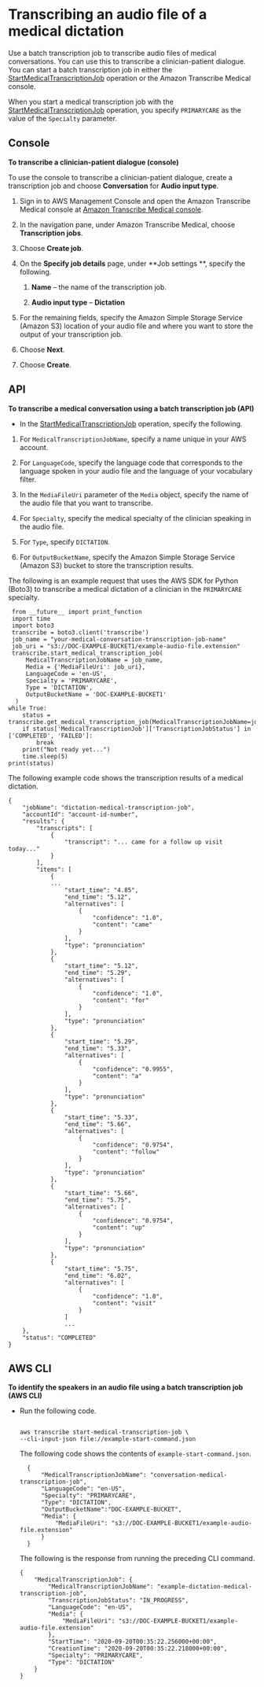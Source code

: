 # Transcribing an audio file of a medical dictation<a name="batch-medical-dictation"></a>

Use a batch transcription job to transcribe audio files of medical conversations\. You can use this to transcribe a clinician\-patient dialogue\. You can start a batch transcription job in either the [StartMedicalTranscriptionJob](API_StartMedicalTranscriptionJob.md) operation or the Amazon Transcribe Medical console\.

When you start a medical transcription job with the [StartMedicalTranscriptionJob](API_StartMedicalTranscriptionJob.md) operation, you specify `PRIMARYCARE` as the value of the `Specialty` parameter\. 

## Console<a name="batch-med-dictation-console"></a>

**To transcribe a clinician\-patient dialogue \(console\)**

To use the console to transcribe a clinician\-patient dialogue, create a transcription job and choose **Conversation** for **Audio input type**\.

1. Sign in to AWS Management Console and open the Amazon Transcribe Medical console at [Amazon Transcribe Medical console](https://console.aws.amazon.com/transcribe/)\.

1. In the navigation pane, under Amazon Transcribe Medical, choose **Transcription jobs**\.

1. Choose **Create job**\.

1. On the **Specify job details** page, under **Job settings **, specify the following\.

   1. **Name** – the name of the transcription job\.

   1. **Audio input type** – **Dictation**

1. For the remaining fields, specify the Amazon Simple Storage Service \(Amazon S3\) location of your audio file and where you want to store the output of your transcription job\.

1. Choose **Next**\.

1. Choose **Create**\.

## API<a name="batch-med-dictation-api"></a>

**To transcribe a medical conversation using a batch transcription job \(API\)**
+  In the [StartMedicalTranscriptionJob](API_StartMedicalTranscriptionJob.md) operation, specify the following\.

  1. For `MedicalTranscriptionJobName`, specify a name unique in your AWS account\.

  1. For `LanguageCode`, specify the language code that corresponds to the language spoken in your audio file and the language of your vocabulary filter\.

  1. In the `MediaFileUri` parameter of the `Media` object, specify the name of the audio file that you want to transcribe\.

  1. For `Specialty`, specify the medical specialty of the clinician speaking in the audio file\.

  1. For `Type`, specify `DICTATION`\.

  1. For `OutputBucketName`, specify the Amazon Simple Storage Service \(Amazon S3\) bucket to store the transcription results\.

  The following is an example request that uses the AWS SDK for Python \(Boto3\) to transcribe a medical dictation of a clinician in the `PRIMARYCARE` specialty\.

  ```
   from __future__ import print_function
   import time
   import boto3
   transcribe = boto3.client('transcribe')
   job_name = "your-medical-conversation-transcription-job-name"
   job_uri = "s3://DOC-EXAMPLE-BUCKET1/example-audio-file.extension"
   transcribe.start_medical_transcription_job(
       MedicalTranscriptionJobName = job_name,
       Media = {'MediaFileUri': job_uri},
       LanguageCode = 'en-US',
       Specialty = 'PRIMARYCARE',
       Type = 'DICTATION',
       OutputBucketName = 'DOC-EXAMPLE-BUCKET1'
    )
  while True:
      status = transcribe.get_medical_transcription_job(MedicalTranscriptionJobName=job_name)
      if status['MedicalTranscriptionJob']['TranscriptionJobStatus'] in ['COMPLETED', 'FAILED']:
          break
      print("Not ready yet...")
      time.sleep(5)
  print(status)
  ```

The following example code shows the transcription results of a medical dictation\.

```
{
    "jobName": "dictation-medical-transcription-job",
    "accountId": "account-id-number",
    "results": {
        "transcripts": [
            {
                "transcript": "... came for a follow up visit today..."
            }
        ],
        "items": [
            {
            ...
                "start_time": "4.85",
                "end_time": "5.12",
                "alternatives": [
                    {
                        "confidence": "1.0",
                        "content": "came"
                    }
                ],
                "type": "pronunciation"
            },
            {
                "start_time": "5.12",
                "end_time": "5.29",
                "alternatives": [
                    {
                        "confidence": "1.0",
                        "content": "for"
                    }
                ],
                "type": "pronunciation"
            },
            {
                "start_time": "5.29",
                "end_time": "5.33",
                "alternatives": [
                    {
                        "confidence": "0.9955",
                        "content": "a"
                    }
                ],
                "type": "pronunciation"
            },
            {
                "start_time": "5.33",
                "end_time": "5.66",
                "alternatives": [
                    {
                        "confidence": "0.9754",
                        "content": "follow"
                    }
                ],
                "type": "pronunciation"
            },
            {
                "start_time": "5.66",
                "end_time": "5.75",
                "alternatives": [
                    {
                        "confidence": "0.9754",
                        "content": "up"
                    }
                ],
                "type": "pronunciation"
            },
            {
                "start_time": "5.75",
                "end_time": "6.02",
                "alternatives": [
                    {
                        "confidence": "1.0",
                        "content": "visit"
                    }
                ]
                ...
    },
    "status": "COMPLETED"
}
```

## AWS CLI<a name="batch-med-dictation-cli"></a>

**To identify the speakers in an audio file using a batch transcription job \(AWS CLI\)**
+ Run the following code\.

  ```
                      
  aws transcribe start-medical-transcription-job \
  --cli-input-json file://example-start-command.json
  ```

  The following code shows the contents of `example-start-command.json`\.

  ```
    {
        "MedicalTranscriptionJobName": "conversation-medical-transcription-job",        
        "LanguageCode": "en-US",
        "Specialty": "PRIMARYCARE",
        "Type": "DICTATION",
        "OutputBucketName":"DOC-EXAMPLE-BUCKET",
        "Media": {
            "MediaFileUri": "s3://DOC-EXAMPLE-BUCKET1/example-audio-file.extension"
        }
    }
  ```

  The following is the response from running the preceding CLI command\.

  ```
  {
      "MedicalTranscriptionJob": {
          "MedicalTranscriptionJobName": "example-dictation-medical-transcription-job",
          "TranscriptionJobStatus": "IN_PROGRESS",
          "LanguageCode": "en-US",
          "Media": {
              "MediaFileUri": "s3://DOC-EXAMPLE-BUCKET1/example-audio-file.extension"
          },
          "StartTime": "2020-09-20T00:35:22.256000+00:00",
          "CreationTime": "2020-09-20T00:35:22.218000+00:00",
          "Specialty": "PRIMARYCARE",
          "Type": "DICTATION"
      }
  }
  ```